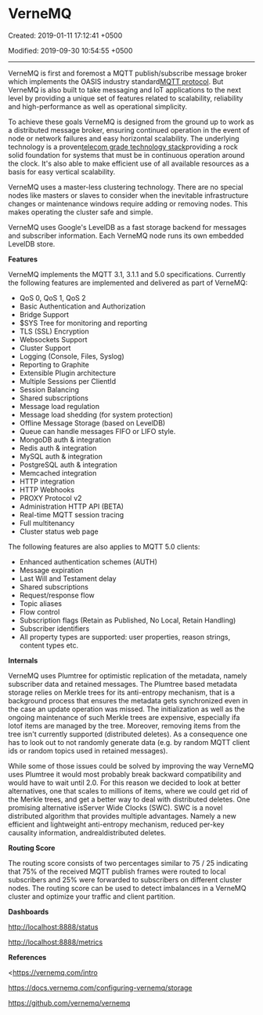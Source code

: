 # VerneMQ

Created: 2019-01-11 17:12:41 +0500

Modified: 2019-09-30 10:54:55 +0500

---

VerneMQ is first and foremost a MQTT publish/subscribe message broker which implements the OASIS industry standard[MQTT protocol](https://vernemq.com/intro/mqtt-primer/). But VerneMQ is also built to take messaging and IoT applications to the next level by providing a unique set of features related to scalability, reliability and high-performance as well as operational simplicity.



To achieve these goals VerneMQ is designed from the ground up to work as a distributed message broker, ensuring continued operation in the event of node or network failures and easy horizontal scalability. The underlying technology is a proven[telecom grade technology stack](https://vernemq.com/intro/benefits/erlang.html)providing a rock solid foundation for systems that must be in continuous operation around the clock. It's also able to make efficient use of all available resources as a basis for easy vertical scalability.



VerneMQ uses a master-less clustering technology. There are no special nodes like masters or slaves to consider when the inevitable infrastructure changes or maintenance windows require adding or removing nodes. This makes operating the cluster safe and simple.



VerneMQ uses Google's LevelDB as a fast storage backend for messages and subscriber information. Each VerneMQ node runs its own embedded LevelDB store.



**Features**

VerneMQ implements the MQTT 3.1, 3.1.1 and 5.0 specifications. Currently the following features are implemented and delivered as part of VerneMQ:
-   QoS 0, QoS 1, QoS 2
-   Basic Authentication and Authorization
-   Bridge Support
-   $SYS Tree for monitoring and reporting
-   TLS (SSL) Encryption
-   Websockets Support
-   Cluster Support
-   Logging (Console, Files, Syslog)
-   Reporting to Graphite
-   Extensible Plugin architecture
-   Multiple Sessions per ClientId
-   Session Balancing
-   Shared subscriptions
-   Message load regulation
-   Message load shedding (for system protection)
-   Offline Message Storage (based on LevelDB)
-   Queue can handle messages FIFO or LIFO style.
-   MongoDB auth & integration
-   Redis auth & integration
-   MySQL auth & integration
-   PostgreSQL auth & integration
-   Memcached integration
-   HTTP integration
-   HTTP Webhooks
-   PROXY Protocol v2
-   Administration HTTP API (BETA)
-   Real-time MQTT session tracing
-   Full multitenancy
-   Cluster status web page



The following features are also applies to MQTT 5.0 clients:
-   Enhanced authentication schemes (AUTH)
-   Message expiration
-   Last Will and Testament delay
-   Shared subscriptions
-   Request/response flow
-   Topic aliases
-   Flow control
-   Subscription flags (Retain as Published, No Local, Retain Handling)
-   Subscriber identifiers
-   All property types are supported: user properties, reason strings, content types etc.



**Internals**

VerneMQ uses Plumtree for optimistic replication of the metadata, namely subscriber data and retained messages. The Plumtree based metadata storage relies on Merkle trees for its anti-entropy mechanism, that is a background process that ensures the metadata gets synchronized even in the case an update operation was missed. The initialization as well as the ongoing maintenance of such Merkle trees are expensive, especially ifa lotof items are managed by the tree. Moreover, removing items from the tree isn't currently supported (distributed deletes). As a consequence one has to look out to not randomly generate data (e.g. by random MQTT client ids or random topics used in retained messages).



While some of those issues could be solved by improving the way VerneMQ uses Plumtree it would most probably break backward compatibility and would have to wait until 2.0. For this reason we decided to look at better alternatives, one that scales to millions of items, where we could get rid of the Merkle trees, and get a better way to deal with distributed deletes. One promising alternative isServer Wide Clocks (SWC). SWC is a novel distributed algorithm that provides multiple advantages. Namely a new efficient and lightweight anti-entropy mechanism, reduced per-key causality information, andrealdistributed deletes.



**Routing Score**

The routing score consists of two percentages similar to 75 / 25 indicating that 75% of the received MQTT publish frames were routed to local subscribers and 25% were forwarded to subscribers on different cluster nodes. The routing score can be used to detect imbalances in a VerneMQ cluster and optimize your traffic and client partition.



**Dashboards**

<http://localhost:8888/status>

<http://localhost:8888/metrics>



**References**

<https://vernemq.com/intro

<https://docs.vernemq.com/configuring-vernemq/storage>

<https://github.com/vernemq/vernemq>
